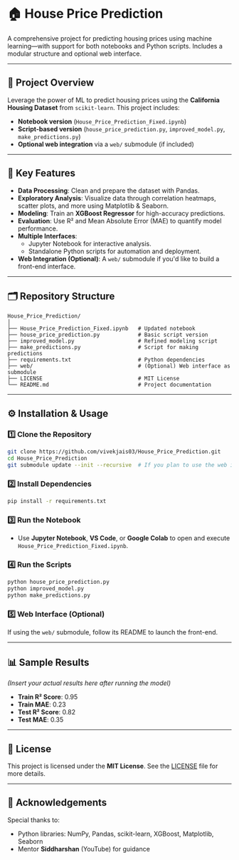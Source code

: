 # 🏠 House Price Prediction

A comprehensive project for predicting housing prices using machine learning—with support for both notebooks and Python scripts. Includes a modular structure and optional web interface.

---

## 📌 Project Overview

Leverage the power of ML to predict housing prices using the **California Housing Dataset** from `scikit-learn`. This project includes:

- **Notebook version** (`House_Price_Prediction_Fixed.ipynb`)
- **Script-based version** (`house_price_prediction.py`, `improved_model.py`, `make_predictions.py`)
- **Optional web integration** via a `web/` submodule (if included)

---

## 🚀 Key Features

- **Data Processing**: Clean and prepare the dataset with Pandas.
- **Exploratory Analysis**: Visualize data through correlation heatmaps, scatter plots, and more using Matplotlib & Seaborn.
- **Modeling**: Train an **XGBoost Regressor** for high-accuracy predictions.
- **Evaluation**: Use R² and Mean Absolute Error (MAE) to quantify model performance.
- **Multiple Interfaces**:
  - Jupyter Notebook for interactive analysis.
  - Standalone Python scripts for automation and deployment.
- **Web Integration (Optional)**: A `web/` submodule if you'd like to build a front-end interface.

---

## 🗂 Repository Structure

```
House_Price_Prediction/
│
├── House_Price_Prediction_Fixed.ipynb   # Updated notebook
├── house_price_prediction.py            # Basic script version
├── improved_model.py                    # Refined modeling script
├── make_predictions.py                  # Script for making predictions
├── requirements.txt                     # Python dependencies
├── web/                                 # (Optional) Web interface as submodule
├── LICENSE                              # MIT License
└── README.md                            # Project documentation
```

---

## ⚙️ Installation & Usage

### 1️⃣ Clone the Repository  
```bash
git clone https://github.com/vivekjais03/House_Price_Prediction.git
cd House_Price_Prediction
git submodule update --init --recursive  # If you plan to use the web interface
```

### 2️⃣ Install Dependencies  
```bash
pip install -r requirements.txt
```

### 3️⃣ Run the Notebook  
- Use **Jupyter Notebook**, **VS Code**, or **Google Colab** to open and execute `House_Price_Prediction_Fixed.ipynb`.

### 4️⃣ Run the Scripts  
```bash
python house_price_prediction.py
python improved_model.py
python make_predictions.py
```

### 5️⃣ Web Interface (Optional)  
If using the `web/` submodule, follow its README to launch the front-end.

---

## 📊 Sample Results

*(Insert your actual results here after running the model)*

- **Train R² Score**: 0.95  
- **Train MAE**: 0.23  
- **Test R² Score**: 0.82  
- **Test MAE**: 0.35  

---

## 📜 License

This project is licensed under the **MIT License**. See the [LICENSE](LICENSE) file for more details.

---

## 🙏 Acknowledgements

Special thanks to:
- Python libraries: NumPy, Pandas, scikit-learn, XGBoost, Matplotlib, Seaborn
- Mentor **Siddharshan** (YouTube) for guidance 
